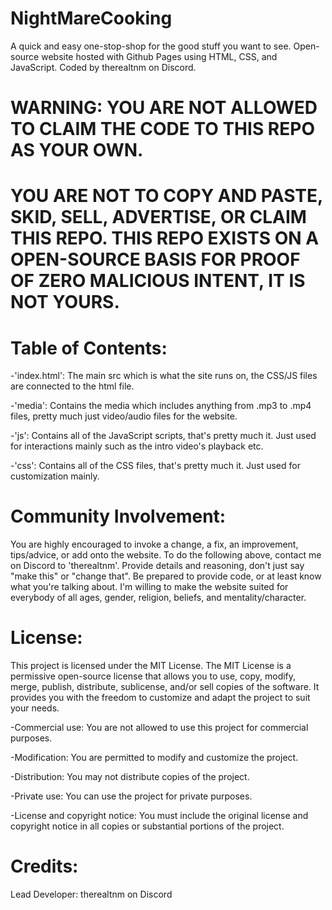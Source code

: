 # NightMareCooking

A quick and easy one-stop-shop for the good stuff you want to see.
Open-source website hosted with Github Pages using HTML, CSS, and JavaScript.
Coded by therealtnm on Discord.

# WARNING: YOU ARE NOT ALLOWED TO CLAIM THE CODE TO THIS REPO AS YOUR OWN.
# YOU ARE NOT TO COPY AND PASTE, SKID, SELL, ADVERTISE, OR CLAIM THIS REPO. THIS REPO EXISTS ON A OPEN-SOURCE BASIS FOR PROOF OF ZERO MALICIOUS INTENT, IT IS NOT YOURS.

# Table of Contents:

-'index.html': The main src which is what the site runs on, the CSS/JS files are connected to the html file.

-'media': Contains the media which includes anything from .mp3 to .mp4 files, pretty much just video/audio files for the website.

-'js': Contains all of the JavaScript scripts, that's pretty much it. Just used for interactions mainly such as the intro video's playback etc.

-'css': Contains all of the CSS files, that's pretty much it. Just used for customization mainly.

# Community Involvement:

You are highly encouraged to invoke a change, a fix, an improvement, tips/advice, or add onto the website.
To do the following above, contact me on Discord to 'therealtnm'. Provide details and reasoning, don't just say "make this" or "change that".
Be prepared to provide code, or at least know what you're talking about.
I'm willing to make the website suited for everybody of all ages, gender, religion, beliefs, and mentality/character.

# License:

This project is licensed under the MIT License.
The MIT License is a permissive open-source license that allows you to use, copy, modify, merge, publish, distribute, sublicense, and/or sell copies of the software. It provides you with the freedom to customize and adapt the project to suit your needs.

-Commercial use: You are not allowed to use this project for commercial purposes.

-Modification: You are permitted to modify and customize the project.

-Distribution: You may not distribute copies of the project.

-Private use: You can use the project for private purposes.

-License and copyright notice: You must include the original license and copyright notice in all copies or substantial portions of the project.

# Credits: 

Lead Developer: therealtnm on Discord